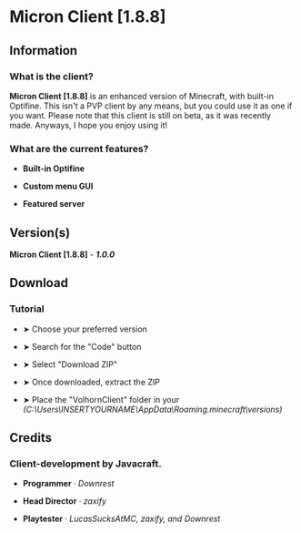 # Micron Client [1.8.8]

## Information

### What is the client?

**Micron Client [1.8.8]** is an enhanced version of Minecraft, with built-in Optifine. This isn't a PVP client by any means, but you could use it as one if you want.
Please note that this client is still on beta, as it was recently made. Anyways, I hope you enjoy using it!

### What are the current features?

- **Built-in Optifine**
 
- **Custom menu GUI**
 
- **Featured server**
 
## Version(s)

**Micron Client [1.8.8]** - ***1.0.0***

## Download

### Tutorial

- ➤ Choose your preferred version

- ➤ Search for the "Code" button

- ➤ Select "Download ZIP"

- ➤ Once downloaded, extract the ZIP

- ➤ Place the "VolhornClient" folder in your *(C:\Users\INSERTYOURNAME\AppData\Roaming\.minecraft\versions)*

## Credits

### **Client-development by Javacraft.**

- **Programmer** *· Downrest*
 
- **Head Director** *· zaxify*
 
- **Playtester** *· LucasSucksAtMC, zaxify, and Downrest*
